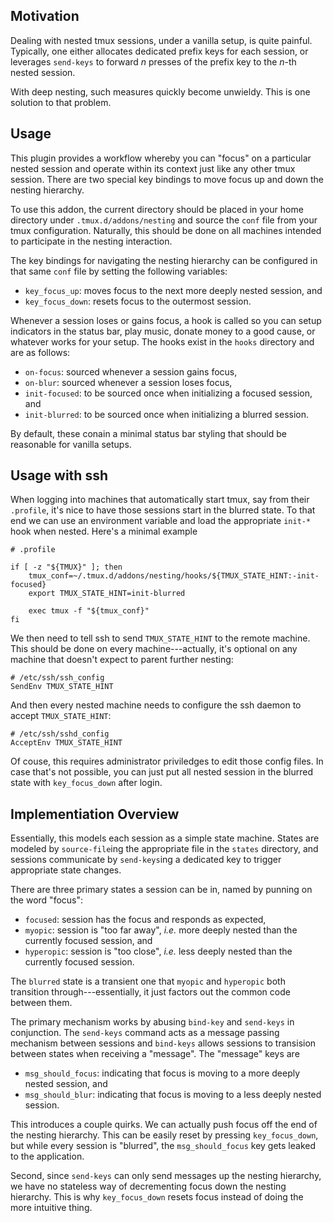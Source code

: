 ## Motivation

Dealing with nested tmux sessions, under a vanilla setup, is quite painful.
Typically, one either allocates dedicated prefix keys for each session, or
leverages `send-keys` to forward *n* presses of the prefix key to the *n*-th
nested session.

With deep nesting, such measures quickly become unwieldy. This is one solution
to that problem.

## Usage

This plugin provides a workflow whereby you can "focus" on a particular nested
session and operate within its context just like any other tmux session. There
are two special key bindings to move focus up and down the nesting hierarchy.

To use this addon, the current directory should be placed in your home
directory under `.tmux.d/addons/nesting` and source the `conf` file from your
tmux configuration. Naturally, this should be done on all machines intended to
participate in the nesting interaction.

The key bindings for navigating the nesting hierarchy can be configured in that
same `conf` file by setting the following variables:

* `key_focus_up`: moves focus to the next more deeply nested session, and
* `key_focus_down`: resets focus to the outermost session.

Whenever a session loses or gains focus, a hook is called so you can setup
indicators in the status bar, play music, donate money to a good cause, or
whatever works for your setup. The hooks exist in the `hooks` directory and are
as follows:

* `on-focus`: sourced whenever a session gains focus,
* `on-blur`: sourced whenever a session loses focus,
* `init-focused`: to be sourced once when initializing a focused session, and
* `init-blurred`: to be sourced once when initializing a blurred session.

By default, these conain a minimal status bar styling that should be reasonable
for vanilla setups.

## Usage with ssh

When logging into machines that automatically start tmux, say from their
`.profile`, it's nice to have those sessions start in the blurred state. To
that end we can use an environment variable and load the appropriate `init-*`
hook when nested. Here's a minimal example

```
# .profile

if [ -z "${TMUX}" ]; then
	tmux_conf=~/.tmux.d/addons/nesting/hooks/${TMUX_STATE_HINT:-init-focused}
	export TMUX_STATE_HINT=init-blurred

	exec tmux -f "${tmux_conf}"
fi
```

We then need to tell ssh to send `TMUX_STATE_HINT` to the remote machine. This
should be done on every machine---actually, it's optional on any machine that
doesn't expect to parent further nesting:

```
# /etc/ssh/ssh_config
SendEnv TMUX_STATE_HINT
```

And then every nested machine needs to configure the ssh daemon to accept
`TMUX_STATE_HINT`:

```
# /etc/ssh/sshd_config
AcceptEnv TMUX_STATE_HINT
```

Of couse, this requires administrator priviledges to edit those config files.
In case that's not possible, you can just put all nested session in the blurred
state with `key_focus_down` after login.

## Implementiation Overview

Essentially, this models each session as a simple state machine. States are
modeled by `source-file`ing the appropriate file in the `states` directory, and
sessions communicate by `send-keys`ing a dedicated key to trigger appropriate
state changes.

There are three primary states a session can be in, named by punning on the
word "focus":

* `focused`: session has the focus and responds as expected,
* `myopic`: session is "too far away", *i.e.* more deeply nested than the
    currently focused session, and
* `hyperopic`: session is "too close", *i.e.* less deeply nested than the
    currently focused session.

The `blurred` state is a transient one that `myopic` and `hyperopic` both
transition through---essentially, it just factors out the common code between
them.

The primary mechanism works by abusing `bind-key` and `send-keys` in
conjunction. The `send-keys` command acts as a message passing mechanism
between sessions and `bind-keys` allows sessions to transision between states
when receiving a "message". The "message" keys are

* `msg_should_focus`: indicating that focus is moving to a more deeply nested
    session, and
* `msg_should_blur`: indicating that focus is moving to a less deeply nested
    session.

This introduces a couple quirks. We can actually push focus off the end of the
nesting hierarchy. This can be easily reset by pressing `key_focus_down`, but
while every session is "blurred", the `msg_should_focus` key gets leaked to the
application.

Second, since `send-keys` can only send messages up the nesting hierarchy, we
have no stateless way of decrementing focus down the nesting hierarchy. This is
why `key_focus_down` resets focus instead of doing the more intuitive thing.
